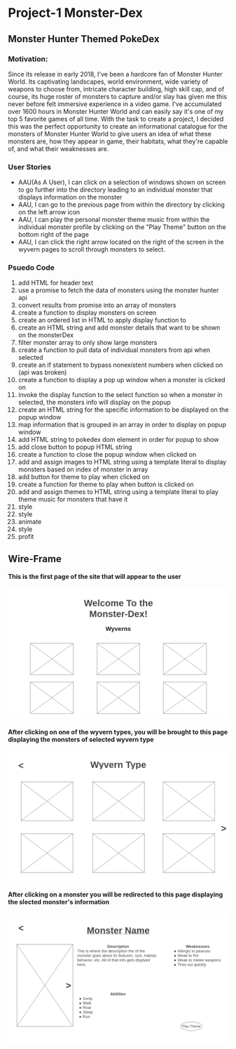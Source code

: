 # Project-1 Monster-Dex
## Monster Hunter Themed PokeDex
### Motivation:
Since its release in early 2018, I've been a hardcore fan of Monster Hunter World. Its captivating landscapes, world environment, wide variety of weapons to choose from, intricate character building, high skill cap, and of course, its huge roster of monsters to capture and/or slay has given me this never before felt immersive experience in a video game. I've accumulated over 1600 hours in Monster Hunter World and can easily say it's one of my top 5 favorite games of all time. With the task to create a project, I decided this was the perfect opportunity to create an informational catalogue for the monsters of Monster Hunter World to give users an idea of what these monsters are, how they appear in game, their habitats, what they're capable of, and what their weaknesses are.

### User Stories
* AAU(As A User), I can click on a selection of windows shown on screen to go further into the directory leading to an individual monster that displays information on the monster
* AAU, I can go to the previous page from within the directory by clicking on the left arrow icon
* AAU, I can play the personal monster theme music from within the individual monster profile by clicking on the "Play Theme" button on the bottom right of the page
* AAU, I can click the right arrow located on the right of the screen in the wyvern pages to scroll through monsters to select.

### Psuedo Code

1. add HTML for header text
2. use a promise to fetch the data of monsters using the monster hunter api
3. convert results from promise into an array of monsters
4. create a function to display monsters on screen 
5. create an ordered list in HTML to apply display function to
6. create an HTML string and add monster details that want to be shown on the monsterDex
7. filter monster array to only show large monsters
8. create a function to pull data of individual monsters from api when selected
9. create an if statement to bypass nonexistent numbers when clicked on (api was broken)
10. create a function to display a pop up window when a monster is clicked on
11. invoke the display function to the select function so when a monster in selected, the monsters info will display on the popup
12. create an HTML string for the specific information to be displayed on the popup window
13. map information that is grouped in an array in order to display on popup window
14. add HTML string to pokedex dom element in order for popup to show 
15. add close button to popup HTML string
16. create a function to close the popup window when clicked on
17. add and assign images to HTML string using a template literal to display monsters based on index of monster in array
18. add button for theme to play when clicked on 
19. create a function for theme to play when button is clicked on
20. add and assign themes to HTML string using a template literal to play theme music for monsters that have it
21. style
22. style
23. animate
24. style
25. profit




## Wire-Frame
#### This is the first page of the site that will appear to the user
![Image of Home/Main page](images/1-Wyvern-Page.png)
#### After clicking on one of the wyvern types, you will be brought to this page displaying the monsters of selected wyvern type
![Image of Home/Main page](images/2-Monster-List.png)
#### After clicking on a monster you will be redirected to this page displaying the slected monster's information
![Image of Home/Main page](images/3-Monster-Details.png)



